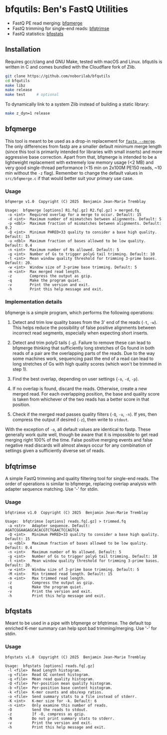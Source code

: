 # bfqutils: Ben's FastQ Utilities

* FastQ PE read merging: [bfqmerge](#bfqmerge)
* FastQ trimming for single-end reads: [bfqtrimse](#bfqtrimse)
* FastQ statistics: [bfqstats](#bfqstats)

## Installation

Requires gcc/clang and GNU Make, tested with macOS and Linux. bfqutils is written in C and comes bundled with the Cloudflare fork of Zlib.

```sh
git clone https://github.com/noborilab/bfqutils
cd bfqutils
make libz 
make release
make test     # optional
```

To dynamically link to a system Zlib instead of building a static library:

```sh
make z_dyn=1 release
```

## bfqmerge

This tool is meant to be used as a drop-in replacement for [`fastp --merge`](https://github.com/OpenGene/fastp?tab=readme-ov-file#merge-paired-end-reads). The only differences from fastp are a smaller default minimum merge length (since this tool is primarily intended for libraries with small inserts) and more aggressive base correction. Apart from that, bfqmerge is intended to be a lightweight replacement with extremely low memory usage (<2 MB) and very good single-thread performance (<15 min on 2x100M PE150 reads, ~10 min without the `-z` flag). Remember to change the default values in `src/bfqmerge.c` if that would better suit your primary use case.

### Usage

```
bfqmerge v1.0  Copyright (C) 2025  Benjamin Jean-Marie Tremblay

Usage:  bfqmerge [options] R1.fq[.gz] R2.fq[.gz] > merged.fq
 -o <int>  Required overlap for a merge to occur. Default: 15
 -d <int>  Maximum number of mismatches between alignments. Default: 5
 -p <dbl>  Maximum fraction of mismatches between alignments. Default: 0.2
 -Q <int>  Minimum PHRED+33 quality to consider a base high quality. Default: 15
 -u <dbl>  Maximum fraction of bases allowed to be low quality. Default: 0.4
 -n <int>  Maximum number of Ns allowed. Default: 5
 -g <int>  Number of Gs to trigger polyG tail trimming. Default: 10
 -t <int>  Mean window quality threshold for trimming 3-prime bases. Default: 20.
 -w <int>  Window size of 3-prime base trimming. Default: 5
 -m <int>  Max merged read length.
 -z        Compress the output as gzip.
 -q        Make the program quiet.
 -v        Print the version and exit.
 -h        Print this help message and exit.
 ```

### Implementation details

bfqmerge is a simple program, which performs the following operations:

1. Detect and trim low quality bases from the 3' end of the reads (`-t`, `-w`). This helps reduce the possibility of false positive alignments between incorrect read segments, especially when expecting short inserts.

2. Detect and trim polyG tails (`-g`). Failure to remove these can lead to bfqmerge thinking that sufficiently long stretches of Gs found in both reads of a pair are the overlapping parts of the reads. Due to the way some machines work, sequencing past the end of a read can lead to long stretches of Gs with high quality scores (which won't be trimmed in step 1).

3. Find the best overlap, depending on user settings (`-o`, `-d`, `-p`).

4. If no overlap is found, discard the reads. Otherwise, create a new merged read. For each overlapping position, the base and quality score is taken from whichever of the two reads has a better score in that position.

5. Check if the merged read passes quality filters (`-Q`, `-u`, `-n`). If yes, then compress the output if desired (`-z`), then write to `stdout`.

With the exception of `-o`, all default values are identical to fastp. These generally work quite well, though be aware that it is impossible to get read merging right 100% of the time. False positive merging events and false negative read discards will almost always occur for any combination of settings given a sufficiently diverse set of reads.

## bfqtrimse

A simple FastQ trimming and quality filtering tool for single-end reads. The order of operations is similar to bfqmerge, replacing overlap analysis with adapter sequence matching. Use '-' for stdin.

### Usage

```
bfqtrimse v1.0  Copyright (C) 2025  Benjamin Jean-Marie Tremblay

Usage:  bfqtrimse [options] reads.fq[.gz] > trimmed.fq
 -a <str>   Adapter sequence. Default: AGATCGGAAGAGCACACGTCTGAACTCCAGTCA
 -Q <int>   Minimum PHRED+33 quality to consider a base high quality. Default: 15
 -u <dbl>   Maximum fraction of bases allowed to be low quality. Default: 0.4
 -n <int>   Maximum number of Ns allowed. Default: 5
 -g <int>   Number of Gs to trigger polyG tail trimming. Default: 10
 -t <int>   Mean window quality threshold for trimming 3-prime bases. Default: 20.
 -w <int>   Window size of 3-prime base trimming. Default: 5
 -M <int>   Min trimmed read length. Default: 15
 -m <int>   Max trimmed read length.
 -z         Compress the output as gzip.
 -q         Make the program quiet.
 -v         Print the version and exit.
 -h         Print this help message and exit.
```

## bfqstats

Meant to be used in a pipe with bfqmerge or bfqtrimse. The default top enriched K-mer summary can help spot bad trimming/merging. Use '-' for stdin.

### Usage

```
bfqstats v1.0  Copyright (C) 2025  Benjamin Jean-Marie Tremblay

Usage:  bfqstats [options] reads.fq[.gz]
 -l <file>  Read Length histogram.
 -g <file>  Read GC content histogram.
 -q <file>  Mean read quality histogram.
 -Q <file>  Per-position mean quality histogram.
 -b <file>  Per-position base content histogram.
 -k <file>  K-mer counts and obs/exp ratios.
 -o <file>  Send summary stats to a file instead of stderr.
 -K <int>   K-mer size for -k. Default: 6
 -n <int>   Only examine this number of reads.
 -O         Send the reads to stdout.
 -z         If -O, compress as gzip.
 -N         Do not print summary stats to stderr.
 -v         Print the version and exit.
 -h         Print this help message and exit.
```

